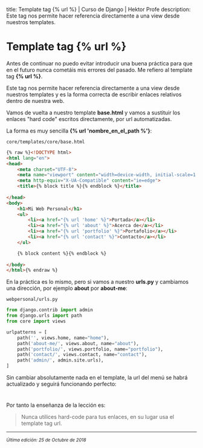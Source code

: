 title: Template tag &#123;% url %&#125; | Curso de Django | Hektor Profe
description: Este tag nos permite hacer referencia directamente a una view desde nuestros templates.

<style>
.admonition.note > .superfences-tabs > label:hover, .headerlink{ color: #018dc5 !important; }
.admonition.note { box-shadow: none; margin: 0; padding: 0; border-left: 0; border-radius: 0; font-size: 105%; }
.admonition.note label{ font-size: 91%; }
.admonition.note > .admonition-title { display: none; }
</style>

# Template tag &#123;% url %&#125;

Antes de continuar no puedo evitar introducir una buena práctica para que en el futuro nunca cometáis mis errores del pasado. Me refiero al template tag **&#123;% url %&#125;**. 

Este tag nos permite hacer referencia directamente a una view desde nuestros templates y es la forma correcta de escribir enlaces relativos dentro de nuestra web.

Vamos de vuelta a nuestro template **base.html** y vamos a sustituir los enlaces "hard code" escritos directamente, por url automatizadas. 

La forma es muy sencilla **&#123;% url 'nombre_en_el_path %'&#125;**:

`core/templates/core/base.html`
```html
{% raw %}<!DOCTYPE html>
<html lang="en">
<head>
    <meta charset="UTF-8">
    <meta name="viewport" content="width=device-width, initial-scale=1.0">
    <meta http-equiv="X-UA-Compatible" content="ie=edge">
    <title>{% block title %}{% endblock %}</title>
    
</head>
<body>
    <h1>Mi Web Personal</h1>
    <ul>
        <li><a href="{% url 'home' %}">Portada</a></li>
        <li><a href="{% url 'about' %}">Acerca de</a></li>
        <li><a href="{% url 'portfolio' %}">Portafolio</a></li>
        <li><a href="{% url 'contact' %}">Contacto</a></li>
    </ul>

    {% block content %}{% endblock %}
    
</body>
</html>{% endraw %}
``` 

En la práctica es lo mismo, pero si vamos a nuestro **urls.py** y cambiamos una dirección, por ejemplo **about** por **about-me**:

`webpersonal/urls.py`
```python
from django.contrib import admin
from django.urls import path
from core import views

urlpatterns = [
    path('', views.home, name="home"),
    path('about-me/', views.about, name="about"),
    path('portfolio/', views.portfolio, name="portfolio"),
    path('contact/', views.contact, name="contact"),
    path('admin/', admin.site.urls),
]
```

Sin cambiar absolutamente nada en el template, la url del menú se habrá actualizado y seguirá funcionando perfecto:

<div style="text-align:center;margin-top:25px"><img class="lazy" data-src="{{cdn}}/django/23.png"/></div>

Por tanto la enseñanza de la lección es:

> Nunca utilices hard-code para tus enlaces, en su lugar usa el template tag url.

___
<small class="edited"><i>Última edición: 25 de Octubre de 2018</i></small>